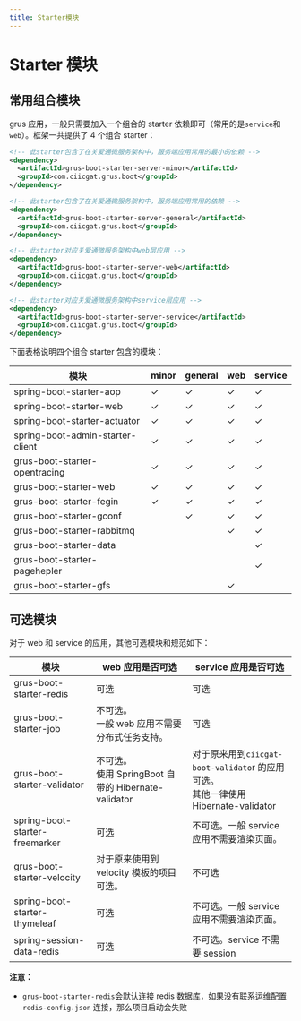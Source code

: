 ```yaml
---
title: Starter模块
---
```


# Starter 模块

## 常用组合模块

grus 应用，一般只需要加入一个组合的 starter 依赖即可（常用的是`service`和`web`）。框架一共提供了 4 个组合 starter：

```xml
<!-- 此starter包含了在关爱通微服务架构中，服务端应用常用的最小的依赖 -->
<dependency>
  <artifactId>grus-boot-starter-server-minor</artifactId>
  <groupId>com.ciicgat.grus.boot</groupId>
</dependency>
```

```xml
<!-- 此starter包含了在关爱通微服务架构中，服务端应用常用的依赖 -->
<dependency>
  <artifactId>grus-boot-starter-server-general</artifactId>
  <groupId>com.ciicgat.grus.boot</groupId>
</dependency>
```

```xml
<!-- 此starter对应关爱通微服务架构中web层应用 -->
<dependency>
  <artifactId>grus-boot-starter-server-web</artifactId>
  <groupId>com.ciicgat.grus.boot</groupId>
</dependency>
```

```xml
<!-- 此starter对应关爱通微服务架构中service层应用 -->
<dependency>
  <artifactId>grus-boot-starter-server-service</artifactId>
  <groupId>com.ciicgat.grus.boot</groupId>
</dependency>
```

下面表格说明四个组合 starter 包含的模块：

| 模块                             | minor | general | web | service |
| -------------------------------- | ----- | ------- | --- | ------- |
| spring-boot-starter-aop          | ✓     | ✓       | ✓   | ✓       |
| spring-boot-starter-web          | ✓     | ✓       | ✓   | ✓       |
| spring-boot-starter-actuator     | ✓     | ✓       | ✓   | ✓       |
| spring-boot-admin-starter-client | ✓     | ✓       | ✓   | ✓       |
| grus-boot-starter-opentracing    | ✓     | ✓       | ✓   | ✓       |
| grus-boot-starter-web            | ✓     | ✓       | ✓   | ✓       |
| grus-boot-starter-fegin          | ✓     | ✓       | ✓   | ✓       |
| grus-boot-starter-gconf          |       | ✓       | ✓   | ✓       |
| grus-boot-starter-rabbitmq       |       |         | ✓   | ✓       |
| grus-boot-starter-data           |       |         |     | ✓       |
| grus-boot-starter-pagehepler     |       |         |     | ✓       |
| grus-boot-starter-gfs            |       |         | ✓   |         |

## 可选模块

对于 web 和 service 的应用，其他可选模块和规范如下：

| 模块                           | web 应用是否可选                                        | service 应用是否可选                                                                   |
| ------------------------------ | ------------------------------------------------------- | -------------------------------------------------------------------------------------- |
| grus-boot-starter-redis        | 可选                                                    | 可选                                                                                   |
| grus-boot-starter-job          | 不可选。<br/>一般 web 应用不需要分布式任务支持。        | 可选                                                                                   |
| grus-boot-starter-validator    | 不可选。<br/>使用 SpringBoot 自带的 Hibernate-validator | 对于原来用到`ciicgat-boot-validato`r 的应用可选。<br/>其他一律使用 Hibernate-validator |
| spring-boot-starter-freemarker | 可选                                                    | 不可选。一般 service 应用不需要渲染页面。                                              |
| grus-boot-starter-velocity     | 对于原来使用到 velocity 模板的项目可选。                | 不可选                                                                                 |
| spring-boot-starter-thymeleaf  | 可选                                                    | 不可选。一般 service 应用不需要渲染页面。                                              |
| spring-session-data-redis      | 可选                                                    | 不可选。service 不需要 session                                                         |

**注意：**

- `grus-boot-starter-redis`会默认连接 redis 数据库，如果没有联系运维配置 `redis-config.json` 连接，那么项目启动会失败
